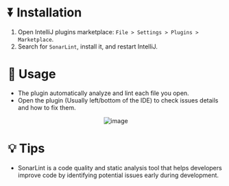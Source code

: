 # ⏬ Installation
1. Open IntelliJ plugins marketplace: `File > Settings > Plugins > Marketplace`.
2. Search for `SonarLint`, install it, and restart IntelliJ.

# 🚀 Usage
- The plugin automatically analyze and lint each file you open.
- Open the plugin (Usually left/bottom of the IDE) to check issues details and how to fix them.

<div align="center">
  <img src="https://github.com/user-attachments/assets/3ea25ebe-9b21-4941-9fdd-883d4bae1b5a" alt="image"/>
</div>

# 💡 Tips
- SonarLint is a code quality and static analysis tool that helps developers improve code by identifying potential issues early during development.
